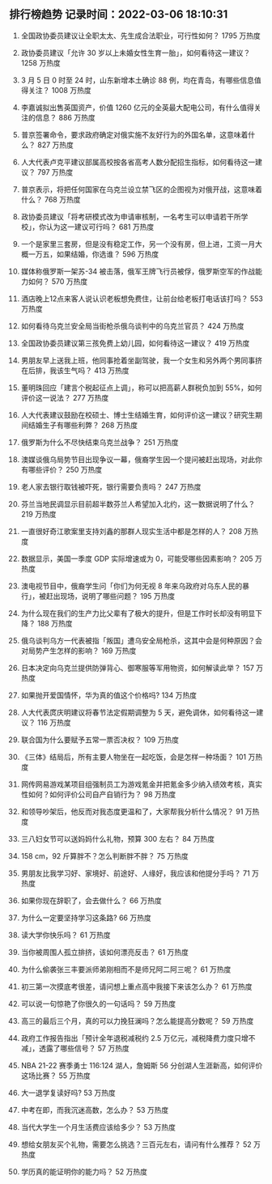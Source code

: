 
## 排行榜趋势 记录时间：2022-03-06 18:10:31
  
  1. 全国政协委员建议让全职太太、先生成合法职业，可行性如何？ 1795 万热度
    
  2. 政协委员建议「允许 30 岁以上未婚女性生育一胎」，如何看待这一建议？ 1258 万热度
    
  3. 3 月 5 日 0 时至 24 时，山东新增本土确诊 88 例，均在青岛，有哪些信息值得关注？ 1008 万热度
    
  4. 李嘉诚拟出售英国资产，价值 1260 亿元的全英最大配电公司，有什么值得关注的信息？ 886 万热度
    
  5. 普京签署命令，要求政府确定对俄实施不友好行为的外国名单，这意味着什么？ 827 万热度
    
  6. 人大代表卢克平建议部属高校按各省高考人数分配招生指标，如何看待这一建议？ 797 万热度
    
  7. 普京表示，将把任何国家在乌克兰设立禁飞区的企图视为对俄开战，这意味着什么？ 768 万热度
    
  8. 政协委员建议「将考研模式改为申请审核制，一名考生可以申请若干所学校」，你认为这一建议可行吗？ 681 万热度
    
  9. 一个是家里三套房，但是没有稳定工作，另一个没有房，但上进，工资一月大概一万五，如果结婚，你选谁？ 596 万热度
    
  10. 媒体称俄罗斯一架苏-34 被击落，俄军王牌飞行员被俘，俄罗斯空军的作战能力如何？ 570 万热度
    
  11. 酒店晚上12点来客人说认识老板想免费住，让前台给老板打电话该打吗？ 553 万热度
    
  12. 如何看待乌克兰安全局当街枪杀俄乌谈判中的乌克兰官员？ 424 万热度
    
  13. 全国政协委员建议第三孩免费上幼儿园，如何看待这一建议？ 419 万热度
    
  14. 男朋友早上送我上班，他同事抢着坐副驾驶，我一个女生和另外两个男同事挤在后排，我该生气吗？ 413 万热度
    
  15. 董明珠回应「建言个税起征点上调」，称可以把高薪人群税负加到 55%，如何评价这一说法？ 277 万热度
    
  16. 人大代表建议鼓励在校硕士、博士生结婚生育，如何评价这一建议？研究生期间结婚生子有哪些利弊？ 268 万热度
    
  17. 俄罗斯为什么不尽快结束乌克兰战争？ 251 万热度
    
  18. 澳媒谈俄乌局势节目出现争议一幕，俄裔学生因一个提问被赶出现场，对此你有哪些评价？ 250 万热度
    
  19. 老人家去银行取钱被吓死，银行需要负责吗？ 247 万热度
    
  20. 芬兰当地民调显示目前超半数芬兰人希望加入北约，这一数据说明了什么？ 219 万热度
    
  21. 一直很好奇江歌案里支持刘鑫的那群人现实生活中都是怎样的人？ 208 万热度
    
  22. 数据显示，美国一季度 GDP 实际增速或为 0，可能受哪些因素影响？ 205 万热度
    
  23. 澳电视节目中，俄裔学生问「你们为何无视 8 年来乌政府对乌东人民的暴行」，被赶出现场，说明了哪些问题？ 195 万热度
    
  24. 为什么现在我们的生产力比父辈有了极大的提升，但是工作时长却没有明显下降？ 188 万热度
    
  25. 俄乌谈判乌方一代表被指「叛国」遭乌安全局枪杀，这其中会是何种原因？会对局势产生怎样的影响？ 169 万热度
    
  26. 日本决定向乌克兰提供防弹背心、御寒服等军用物资，如何解读此举？ 157 万热度
    
  27. 如果抛开爱国情怀，华为真的值这个价格吗? 134 万热度
    
  28. 人大代表庹庆明建议将春节法定假期调整为 5 天，避免调休，如何看待这一建议？ 116 万热度
    
  29. 联合国为什么要赋予五常一票否决权？ 109 万热度
    
  30. 《三体》结局后，所有主要人物坐在一起吃饭，会是怎样一种场面？ 101 万热度
    
  31. 网传网易游戏某项目组强制员工为游戏氪金并把氪金多少纳入绩效考核，真实性如何？如何评价公司自产自销行为？ 98 万热度
    
  32. 和领导吵架后，他反而对我态度更温和了，大家帮我分析什么情况？ 91 万热度
    
  33. 三八妇女节可以送妈妈什么礼物，预算 300 左右？ 84 万热度
    
  34. 158 cm，92 斤算胖不？怎么判断胖不胖？ 75 万热度
    
  35. 男朋友比我学习好、家境好、前途好、人缘好，我应该和他提分手吗？ 71 万热度
    
  36. 如果你现在辞职了，会去做什么？ 66 万热度
    
  37. 为什么一定要坚持学习这条路? 66 万热度
    
  38. 读大学你快乐吗？ 61 万热度
    
  39. 当你被周围人孤立排挤，该如何漂亮反击？ 61 万热度
    
  40. 为什么偷袭张三丰要派师弟刚相而不是师兄阿二阿三呢？ 61 万热度
    
  41. 初三第一次摸底考很差，请问想上重点高中我接下来该怎么办？ 61 万热度
    
  42. 可以说一句惊艳了你很久的一句话吗？ 59 万热度
    
  43. 高三的最后三个月，真的可以力挽狂澜吗？怎么能提高分数呢？ 59 万热度
    
  44. 政府工作报告指出「预计全年退税减税约 2.5 万亿元，减税降费力度只增不减」，透露了哪些信号？ 57 万热度
    
  45. NBA 21-22 赛季勇士 116:124 湖人，詹姆斯 56 分创湖人生涯新高，如何评价这场比赛？ 55 万热度
    
  46. 大一退学复读好吗? 53 万热度
    
  47. 中考在即，而我沉迷高数，怎么办？ 53 万热度
    
  48. 当代大学生一个月生活费应该给多少？ 53 万热度
    
  49. 想给女朋友买个礼物，需要怎么挑选？三百元左右，请问有什么推荐？ 52 万热度
    
  50. 学历真的能证明你的能力吗？ 52 万热度
    